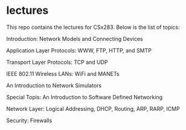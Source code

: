 # lectures

This repo contains the lectures for CSx283. Below is the list of topics:

Introduction: Network Models and Connecting Devices

Application Layer Protocols: WWW, FTP, HTTP, and SMTP

Transport Layer Protocols: TCP and UDP

IEEE 802.11 Wireless LANs: WiFi and MANETs

An Introduction to Network Simulators

Special Topis: An Introduction to Software Defined Networking

Network Layer: Logical Addressing, DHCP, Routing, ARP, RARP, ICMP

Security: Firewalls

